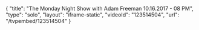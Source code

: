 {
    "title": "The Monday Night Show with Adam Freeman 10.16.2017 - 08 PM",
    "type": "solo",
    "layout": "iframe-static",
    "videoId": "123514504",
    "url": "\/tvpembed\/123514504"
}